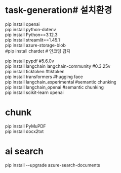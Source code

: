 # task-generation# 설치환경
pip install openai  
pip install python-dotenv  
pip install Python==3.12.3  
pip install streamlit==1.45.1  
pip install azure-storage-blob  
#pip install chardet  # 인코딩 감지
  
pip install pypdf #5.6.0v  
pip install langchain langchain-community #0.3.25v   
pip install ticktoken #tiktoken  
pip install transformers #hugging face  
pip install langchain_experimental #semantic chunking  
pip install langchain_openai #semantic chunking  
pip install scikit-learn openai  

# chunk
pip install PyMuPDF  
pip install docx2txt   


# ai search
pip install --upgrade azure-search-documents    

